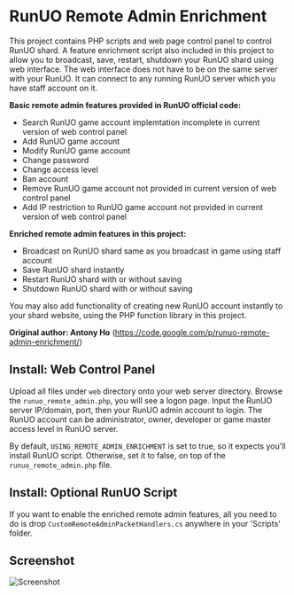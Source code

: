 # RunUO Remote Admin Enrichment

This project contains PHP scripts and web page control panel to control RunUO shard. A feature enrichment script also included in this project to allow you to broadcast, save, restart, shutdown your RunUO shard using web interface. The web interface does not have to be on the same server with your RunUO. It can connect to any running RunUO server which you have staff account on it.

**Basic remote admin features provided in RunUO official code:**

- Search RunUO game account implemtation incomplete in current version of web control panel
- Add RunUO game account
- Modify RunUO game account
- Change password
- Change access level
- Ban account
- Remove RunUO game account not provided in current version of web control panel
- Add IP restriction to RunUO game account not provided in current version of web control panel

**Enriched remote admin features in this project:**

- Broadcast on RunUO shard same as you broadcast in game using staff account
- Save RunUO shard instantly
- Restart RunUO shard with or without saving
- Shutdown RunUO shard with or without saving

You may also add functionality of creating new RunUO account instantly to your shard website, using the PHP function library in this project.

**Original author: Antony Ho** (<https://code.google.com/p/runuo-remote-admin-enrichment/>)

## Install: Web Control Panel

Upload all files under `web` directory onto your web server directory. Browse the `runuo_remote_admin.php`, you will see a logon page. Input the RunUO server IP/domain, port, then your RunUO admin account to login. The RunUO account can be administrator, owner, developer or game master access level in RunUO server.

By default, `USING_REMOTE_ADMIN_ENRICHMENT` is set to true, so it expects you'll install RunUO script. Otherwise, set it to false, on top of the `runuo_remote_admin.php` file.

## Install: Optional RunUO Script

If you want to enable the enriched remote admin features, all you need to do is drop `CustomRemoteAdminPacketHandlers.cs` anywhere in your 'Scripts' folder.

## Screenshot

![Screenshot](http://i.imgur.com/ODWRDTA.png)
